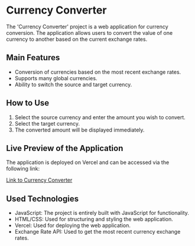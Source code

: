 # Currency Converter

The 'Currency Converter' project is a web application for currency conversion. The application allows users to convert the value of one currency to another based on the current exchange rates.

## Main Features

- Conversion of currencies based on the most recent exchange rates.
- Supports many global currencies.
- Ability to switch the source and target currency.

## How to Use

1. Select the source currency and enter the amount you wish to convert.
2. Select the target currency.
3. The converted amount will be displayed immediately.

## Live Preview of the Application

The application is deployed on Vercel and can be accessed via the following link:

[Link to Currency Converter](https://waehrungsrechner.vercel.app/)

## Used Technologies

- JavaScript: The project is entirely built with JavaScript for functionality.
- HTML/CSS: Used for structuring and styling the web application.
- Vercel: Used for deploying the web application.
- Exchange Rate API: Used to get the most recent currency exchange rates.
